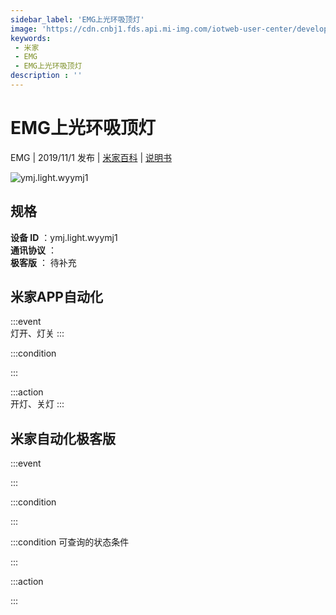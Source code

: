 ```yaml
---
sidebar_label: 'EMG上光环吸顶灯'
image: 'https://cdn.cnbj1.fds.api.mi-img.com/iotweb-user-center/developer_1679047654538O9VkHm9U.png?GalaxyAccessKeyId=AKVGLQWBOVIRQ3XLEW&Expires=9223372036854775807&Signature=AYUpOD+ZdM1Fho/cIaEIq5Qq/hI='
keywords: 
 - 米家
 - EMG
 - EMG上光环吸顶灯
description : ''
---
```

# EMG上光环吸顶灯

EMG | 2019/11/1 发布 | [米家百科](https://home.mi.com/webapp/content/baike/product/index.html?model=ymj.light.wyymj1) | [说明书](https://home.mi.com/views/introduction.html?model=ymj.light.wyymj1&region=cn)

![ymj.light.wyymj1](https://cdn.cnbj1.fds.api.mi-img.com/iotweb-user-center/developer_1679047654538O9VkHm9U.png?GalaxyAccessKeyId=AKVGLQWBOVIRQ3XLEW&Expires=9223372036854775807&Signature=AYUpOD+ZdM1Fho/cIaEIq5Qq/hI=)

## 规格  
> 
**设备 ID** ：ymj.light.wyymj1  
**通讯协议** ：  
**极客版**  ： 待补充 


## 米家APP自动化  

:::event  
灯开、灯关
:::

:::condition  

:::

:::action   
开灯、关灯
:::

## 米家自动化极客版  

:::event  

:::

:::condition  

:::

:::condition 可查询的状态条件  

:::

:::action  

:::

        
